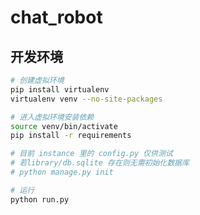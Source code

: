 # chat_robot

## 开发环境

```bash
# 创建虚拟环境
pip install virtualenv
virtualenv venv --no-site-packages
```

```bash
# 进入虚拟环境安装依赖
source venv/bin/activate
pip install -r requirements
```

```bash
# 目前 instance 里的 config.py 仅供测试
# 若library/db.sqlite 存在则无需初始化数据库
# python manage.py init

# 运行
python run.py
```